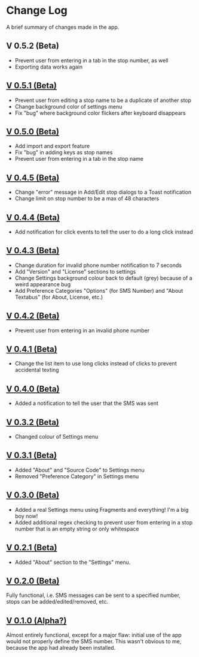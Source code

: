 # Change Log
A brief summary of changes made in the app.

## V 0.5.2 (Beta)
- Prevent user from entering in a tab in the stop number, as well
- Exporting data works again

## [V 0.5.1 (Beta)](https://github.com/StDako/textabus/commit/1409c0e6017688c8044e655a726a11e76232b08e)
- Prevent user from editing a stop name to be a duplicate of another stop
- Change background color of settings menu
- Fix "bug" where background color flickers after keyboard disappears

## [V 0.5.0 (Beta)](https://github.com/StDako/textabus/commit/c9b44f70e9d02e12245156a1e7ea72bb404f5495)
- Add import and export feature
- Fix "bug" in adding keys as stop names
- Prevent user from entering in a tab in the stop name

## [V 0.4.5 (Beta)](https://github.com/StDako/textabus/commit/63081a1efb2f6e0d5b1272b6ef1e36ad6f4ba06c)
- Change "error" message in Add/Edit stop dialogs to a Toast notification
- Change limit on stop number to be a max of 48 characters

## [V 0.4.4 (Beta)](https://github.com/StDako/textabus/commit/d44db95f045d0636ea7fa2f8a238f14ede22966c)
- Add notification for click events to tell the user to do a long click instead

## [V 0.4.3 (Beta)](https://github.com/StDako/textabus/commit/cb5e0f711d10ca6945e3d3ff53ba86f4e2d2662e)
- Change duration for invalid phone number notification to 7 seconds
- Add "Version" and "License" sections to settings
- Change Settings background colour back to default (grey) because of a weird appearance bug
- Add Preference Categories "Options" (for SMS Number) and "About Textabus" (for About, License, etc.)

## [V 0.4.2 (Beta)](https://github.com/StDako/textabus/commit/6e1e029b38b2879c20cdd3a5b83aadc37d9f23f6)
- Prevent user from entering in an invalid phone number

## [V 0.4.1 (Beta)](https://github.com/StDako/textabus/commit/a00c425806020476384a804fb7484dbeca3e8218)
- Change the list item to use long clicks instead of clicks to prevent accidental texting

## [V 0.4.0 (Beta)](https://github.com/StDako/textabus/commit/4e97c6a1c58d00c982f89ca23f4a37bf8f65a6fd)
- Added a notification to tell the user that the SMS was sent

## [V 0.3.2 (Beta)](https://github.com/StDako/textabus/commit/ca09fc6c4c043f57b3c24b429ed8045e3c567de9)
- Changed colour of Settings menu

## [V 0.3.1 (Beta)](https://github.com/StDako/textabus/commit/0a2cf37435837e3c82db8da4879d23130c91fcb6)
- Added "About" and "Source Code" to Settings menu
- Removed "Preference Category" in Settings menu

## [V 0.3.0 (Beta)](https://github.com/StDako/textabus/commit/a4e2206dba0d5cf26a34747ad4fc4511b14e49a7)
- Added a real Settings menu using Fragments and everything! I'm a big boy now!
- Added additional regex checking to prevent user from entering in a stop number that is an empty string or only whitespace

## [V 0.2.1 (Beta)](https://github.com/StDako/textabus/commit/423c8e14a4b5256902b1cf99512d33042ba7ed16)
- Added "About" section to the "Settings" menu.

## [V 0.2.0 (Beta)](https://github.com/StDako/textabus/commit/dded14d59d9396190abab46bea73e279e0c1d3aa)
Fully functional, i.e. SMS messages can be sent to a specified number, stops can be added/edited/removed, etc.

## [V 0.1.0 (Alpha?)](https://github.com/StDako/textabus/commit/6ec79899098d04e1d2929fda36c073a6527e4218)
Almost entirely functional, except for a major flaw: initial use of the app would not properly define the SMS number. This wasn't obvious to me, because the app had already been installed.
